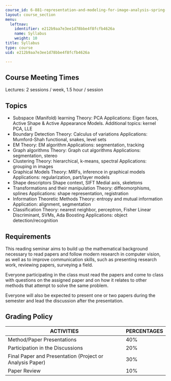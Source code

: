 ```yaml
---
course_id: 6-881-representation-and-modeling-for-image-analysis-spring-2005
layout: course_section
menu:
  leftnav:
    identifier: e212b9aa7e3ee1d78bbe4f8fcfb4626a
    name: Syllabus
    weight: 10
title: Syllabus
type: course
uid: e212b9aa7e3ee1d78bbe4f8fcfb4626a

---
```


Course Meeting Times
--------------------

Lectures: 2 sessions / week, 1.5 hour / session

Topics
------

*   Subspace (Manifold) learning Theory: PCA Applications: Eigen faces, Active Shape & Active Appearance Models. Additional topics: kernel PCA, LLE
*   Boundary Detection Theory: Calculus of variations Applications: Mumford-Shah functional, snakes, level sets
*   EM Theory: EM algorithm Applications: segmentation, tracking
*   Graph algorithms Theory: Graph cut algorithms Applications: segmentation, stereo
*   Clustering Theory: hierarchical, k-means, spectral Applications: grouping in images
*   Graphical Models Theory: MRFs, inference in graphical models Applications: regularization, part/layer models
*   Shape descriptors Shape context, SIFT Medial axis, skeletons
*   Transformations and their manipulation Theory: diffeomorphisms, splines Applications: shape representation, registration
*   Information Theoretic Methods Theory: entropy and mutual information Application: alignment, segmentation
*   Classification Theory: nearest neighbor, perceptron, Fisher Linear Discriminant, SVMs, Ada Boosting Applications: object detection/recognition

Requirements
------------

This reading seminar aims to build up the mathematical background necessary to read papers and follow modern research in computer vision, as well as to improve communication skills, such as presenting research work, reviewing papers, surveying a field.

Everyone participating in the class must read the papers and come to class with questions on the assigned paper and on how it relates to other methods that attempt to solve the same problem.

Everyone will also be expected to present one or two papers during the semester and lead the discussion after the presentation.

Grading Policy
--------------

| ACTIVITIES | PERCENTAGES |
| --- | --- |
| Method/Paper Presentations | 40% |
| Participation in the Discussions | 20% |
| Final Paper and Presentation (Project or Analysis Paper) | 30% |
| Paper Review | 10%